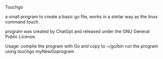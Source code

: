 Touchgo

a small program to create a basic go file, works in a simlar way as the linux command touch.

program was created by ChatGpt and released under the GNU General Public License.

Usage: complie the program with Go and copy to ~/go/bin run the program using touchgo myNewGoprogram 

